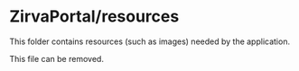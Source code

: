 # ZirvaPortal/resources

This folder contains resources (such as images) needed by the application. 

This file can be removed.
